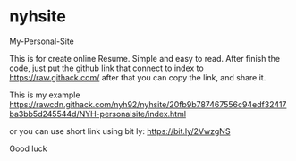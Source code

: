# nyhsite
My-Personal-Site

This is for create online Resume.
Simple and easy to read.
After finish the code, just put the github link that connect to index to https://raw.githack.com/
after that you can copy the link, and share it.

This is my example 
https://rawcdn.githack.com/nyh92/nyhsite/20fb9b787467556c94edf32417ba3bb5d245544d/NYH-personalsite/index.html

or you can use short link using bit ly:
https://bit.ly/2VwzgNS

Good luck
